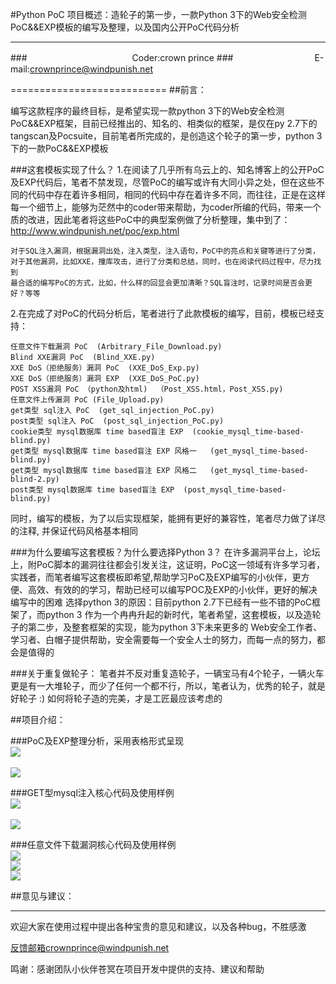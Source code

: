 #Python PoC
项目概述：造轮子的第一步，一款Python 3下的Web安全检测PoC&&EXP模板的编写及整理，以及国内公开PoC代码分析

----
###　　　　　　　　　　　　Coder:crown prince
###　　　　　　　　　 E-mail:crownprince@windpunish.net

===========================
##前言：

编写这款程序的最终目标，是希望实现一款python 3下的Web安全检测PoC&&EXP框架，目前已经推出的、知名的、相类似的框架，是仅在py 2.7下的tangscan及Pocsuite，目前笔者所完成的，是创造这个轮子的第一步，python 3下的一款PoC&&EXP模板

###这套模板实现了什么？
1.在阅读了几乎所有乌云上的、知名博客上的公开PoC及EXP代码后，笔者不禁发现，尽管PoC的编写或许有大同小异之处，但在这些不同的代码中存在着许多相同，相同的代码中存在着许多不同，而往往，正是在这样每一个细节上，能够为茫然中的coder带来帮助，为coder所编的代码，带来一个质的改进，因此笔者将这些PoC中的典型案例做了分析整理，集中到了：http://www.windpunish.net/poc/exp.html

    对于SQL注入漏洞，根据漏洞出处，注入类型，注入语句，PoC中的亮点和关键等进行了分类，
    对于其他漏洞，比如XXE，撞库攻击，进行了分类和总结，同时，也在阅读代码过程中，尽力找到
    最合适的编写PoC的方式，比如，什么样的回显会更加清晰？SQL盲注时，记录时间是否会更好？等等

2.在完成了对PoC的代码分析后，笔者进行了此款模板的编写，目前，模板已经支持：

    任意文件下载漏洞 PoC  (Arbitrary_File_Download.py)
    Blind XXE漏洞 PoC  (Blind_XXE.py)
    XXE DoS（拒绝服务）漏洞 PoC  (XXE_DoS_Exp.py)
    XXE DoS（拒绝服务）漏洞 EXP  (XXE_DoS_PoC.py)
    POST XSS漏洞 PoC （python及html)  （Post_XSS.html，Post_XSS.py)
    任意文件上传漏洞 PoC (File_Upload.py)
    get类型 sql注入 PoC  (get_sql_injection_PoC.py)
    post类型 sql注入 PoC  (post_sql_injection_PoC.py)
    cookie类型 mysql数据库 time based盲注 EXP  (cookie_mysql_time-based-blind.py)
    get类型 mysql数据库 time based盲注 EXP 风格一   (get_mysql_time-based-blind.py)
    get类型 mysql数据库 time based盲注 EXP 风格二   (get_mysql_time-based-blind-2.py)
    post类型 mysql数据库 time based盲注 EXP  (post_mysql_time-based-blind.py)
同时，编写的模板，为了以后实现框架，能拥有更好的兼容性，笔者尽力做了详尽的注释, 并保证代码风格基本相同

###为什么要编写这套模板？为什么要选择Python 3？
在许多漏洞平台上，论坛上，附PoC脚本的漏洞往往都会引发关注，这证明，PoC这一领域有许多学习者，实践者，而笔者编写这套模板即希望,帮助学习PoC及EXP编写的小伙伴，更方便、高效、有效的的学习，帮助已经可以编写POC及EXP的小伙伴，更好的解决编写中的困难
选择python 3的原因：目前python 2.7下已经有一些不错的PoC框架了，而python 3 作为一个冉冉升起的新时代，笔者希望，这套模板，以及造轮子的第二步，及整套框架的实现，能为python 3下未来更多的
Web安全工作者、学习者、白帽子提供帮助，安全需要每一个安全人士的努力，而每一点的努力，都会是值得的

###关于重复做轮子：
笔者并不反对重复造轮子，一辆宝马有4个轮子，一辆火车更是有一大堆轮子，而少了任何一个都不行，所以，笔者认为，优秀的轮子，就是好轮子 :)
如何将轮子造的完美，才是工匠最应该考虑的

##项目介绍：

###PoC及EXP整理分析，采用表格形式呈现<br>
![](https://github.com/crown-prince/Python_PoC/blob/master/%E5%85%AC%E5%BC%80PoC%E5%8F%8AEXP%E5%88%86%E6%9E%90.png)  
<br>
![](https://github.com/crown-prince/Python_PoC/blob/master/%E5%85%AC%E5%BC%80PoC%E5%8F%8AEXP%E5%88%86%E6%9E%90-2.png) 

###GET型mysql注入核心代码及使用样例<br>
![](https://github.com/crown-prince/Python_PoC/blob/master/get%E5%9E%8Bsql%E6%B3%A8%E5%85%A5%E6%A0%B7%E4%BE%8B.png)  
<br>
![](https://github.com/crown-prince/Python_PoC/blob/master/get_mysql_time-based-blind.png)  

###任意文件下载漏洞核心代码及使用样例<br>
![](https://github.com/crown-prince/Python_PoC/blob/master/%E4%BB%BB%E6%84%8F%E6%96%87%E4%BB%B6%E4%B8%8B%E8%BD%BD%E6%BC%8F%E6%B4%9E%E4%B8%BE%E4%BE%8B.png) 
<br>
![](https://github.com/crown-prince/Python_PoC/blob/master/Arbitrary_File_Download%281%29.png) 
<br>
![](https://github.com/crown-prince/Python_PoC/blob/master/Arbitrary_File_Download%282%29.png) 


##意见与建议：

----

欢迎大家在使用过程中提出各种宝贵的意见和建议，以及各种bug，不胜感激

反馈邮箱crownprince@windpunish.net

鸣谢：感谢团队小伙伴苍冥在项目开发中提供的支持、建议和帮助

